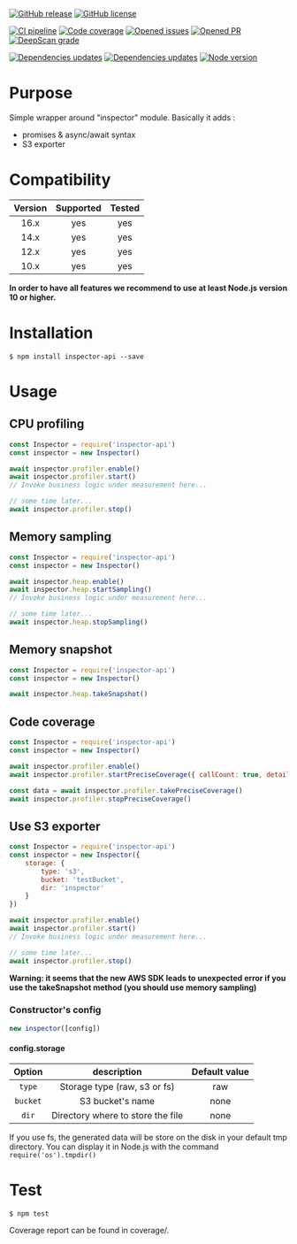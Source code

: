 [![GitHub release](https://img.shields.io/npm/v/inspector-api.svg)](https://github.com/wallet77/v8-inspector-api/releases/)
[![GitHub license](https://img.shields.io/github/license/wallet77/v8-inspector-api.svg)](https://github.com/wallet77/v8-inspector-api/blob/master/LICENSE)

[![CI pipeline](https://github.com/wallet77/v8-inspector-api/workflows/Node.js%20CI/badge.svg)](https://github.com/wallet77/v8-inspector-api/actions?query=workflow%3A%22Node.js+CI%22)
[![Code coverage](https://codecov.io/gh/wallet77/v8-inspector-api/branch/master/graph/badge.svg)](https://codecov.io/gh/wallet77/v8-inspector-api)
[![Opened issues](https://img.shields.io/github/issues-raw/wallet77/v8-inspector-api)](https://github.com/wallet77/v8-inspector-api/issues)
[![Opened PR](https://img.shields.io/github/issues-pr-raw/wallet77/v8-inspector-api)](https://github.com/wallet77/v8-inspector-api/pulls)
[![DeepScan grade](https://deepscan.io/api/teams/12061/projects/15020/branches/292505/badge/grade.svg)](https://deepscan.io/dashboard#view=project&tid=12061&pid=15020&bid=292505)

[![Dependencies updates](https://img.shields.io/david/wallet77/v8-inspector-api.svg)](https://github.com/wallet77/v8-inspector-api)
[![Dependencies updates](https://img.shields.io/david/dev/wallet77/v8-inspector-api.svg)](https://github.com/wallet77/v8-inspector-api)
[![Node version](https://img.shields.io/node/v-lts/inspector-api.svg)](https://github.com/wallet77/v8-inspector-api)

# Purpose

Simple wrapper around "inspector" module.
Basically it adds :
- promises & async/await syntax
- S3 exporter

# Compatibility

| Version       | Supported     | Tested         |
|:-------------:|:-------------:|:--------------:|
| 16.x          | yes           | yes            |
| 14.x          | yes           | yes            |
| 12.x          | yes           | yes            |
| 10.x          | yes           | yes            |

**In order to have all features we recommend to use at least Node.js version 10 or higher.**

# Installation

```console
$ npm install inspector-api --save
```

# Usage

## CPU profiling
```javascript
const Inspector = require('inspector-api')
const inspector = new Inspector()

await inspector.profiler.enable()
await inspector.profiler.start()
// Invoke business logic under measurement here...

// some time later...
await inspector.profiler.stop()

```

## Memory sampling
```javascript
const Inspector = require('inspector-api')
const inspector = new Inspector()

await inspector.heap.enable()
await inspector.heap.startSampling()
// Invoke business logic under measurement here...

// some time later...
await inspector.heap.stopSampling()

```

## Memory snapshot
```javascript
const Inspector = require('inspector-api')
const inspector = new Inspector()

await inspector.heap.takeSnapshot()

```

## Code coverage
```javascript
const Inspector = require('inspector-api')
const inspector = new Inspector()

await inspector.profiler.enable()
await inspector.profiler.startPreciseCoverage({ callCount: true, detailed: true })

const data = await inspector.profiler.takePreciseCoverage()
await inspector.profiler.stopPreciseCoverage()

```

## Use S3 exporter
```javascript
const Inspector = require('inspector-api')
const inspector = new Inspector({
    storage: {
        type: 's3',
        bucket: 'testBucket',
        dir: 'inspector'
    }
})

await inspector.profiler.enable()
await inspector.profiler.start()
// Invoke business logic under measurement here...

// some time later...
await inspector.profiler.stop()

```

**Warning: it seems that the new AWS SDK leads to unexpected error if you use the takeSnapshot method (you should use memory sampling)**

### Constructor's config

```javascript
new inspector([config])
```

#### config.storage

| Option        | description                                | Default value  |
|:-------------:|:------------------------------------------:|:--------------:|
| `type`        | Storage type (raw, s3 or fs)               | raw            |
| `bucket`      | S3 bucket's name                           | none           |
| `dir`         | Directory where to store the file          | none           |

If you use fs, the generated data will be store on the disk in your default tmp directory.
You can display it in Node.js with the command `require('os').tmpdir()`

# Test

```console
$ npm test
```

Coverage report can be found in coverage/.

